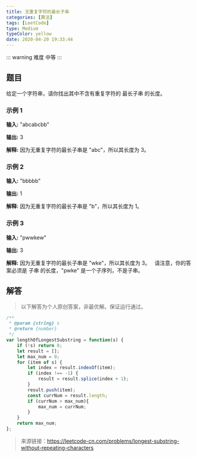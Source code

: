 ```yaml
---
title: 无重复字符的最长子串
categories: [算法]
tags: [LeetCode]
type: Medium
typeColor: yellow
date: 2020-04-20 19:33:44
---
```


<!-- more -->

::: warning 难度
中等
:::

## 题目

给定一个字符串，请你找出其中不含有重复字符的 最长子串 的长度。

### 示例 1

**输入:** "abcabcbb"

**输出:** 3

**解释:** 因为无重复字符的最长子串是 "abc"，所以其长度为 3。

### 示例 2

**输入:** "bbbbb"

**输出:** 1

**解释:** 因为无重复字符的最长子串是 "b"，所以其长度为 1。

### 示例 3

**输入:** "pwwkew"

**输出:** 3

**解释:** 因为无重复字符的最长子串是 "wke"，所以其长度为 3。
     请注意，你的答案必须是 子串 的长度，"pwke" 是一个子序列，不是子串。

## 解答

> 以下解答为个人原创答案，非最优解。保证运行通过。

```js
/**
 * @param {string} s
 * @return {number}
 */
var lengthOfLongestSubstring = function(s) {
    if (!s) return 0;
    let result = [];
    let max_num = 0;
    for (item of s) {
        let index = result.indexOf(item);
        if (index !== -1) {
            result = result.splice(index + 1);
        }
        result.push(item);
        const currNum = result.length;
        if (currNum > max_num){
            max_num = currNum;
        }
    }
    return max_num;
};
```

> 来源链接：<https://leetcode-cn.com/problems/longest-substring-without-repeating-characters>

